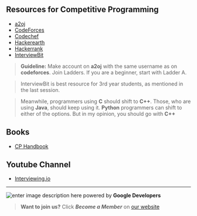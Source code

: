 
## Resources for Competitive Programming

* [a2oj](https://a2oj.com/)
* [CodeForces](http://codeforces.com/)
* [Codechef](https://www.codechef.com/)
* [Hackerearth](http://hackerearth.com/)
* [Hackerrank](http://hackerrank.com/)
* [InterviewBit](https://www.interviewbit.com/)

> **Guideline:**
Make account on **a2oj** with the same username as on **codeforces**.
Join Ladders. If you are a beginner, start with Ladder A.

> InterviewBit is best resource for 3rd year students, as mentioned in the last session.

>Meanwhile, programmers using **C** should shift to **C++**. Those, who are using **Java**, should keep using it. **Python** programmers can shift to either of the options. But in my opinion, you should go with **C++**

## Books
* [CP Handbook](https://github.com/goelaakash79/Useful-Books/blob/master/cphandbook.pdf)


## Youtube Channel
* [Interviewing.io](https://www.youtube.com/channel/UCNc-Wa_ZNBAGzFkYbAHw9eg)

---


![enter image description here](https://dsckiet.tech/assets/images/dsc.png)
powered by **Google Developers**
>**Want to join us?**
Click ***Become a Member*** on [our website](https://dsckiet.tech)
